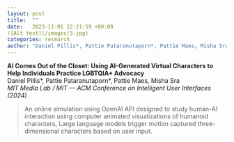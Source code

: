 ```yaml
---
layout: post
title:  ""
date:   2023-11-01 22:21:59 +00:00
![Alt text](/images/3.jpg)
categories: research
author: "Daniel Pillis*, Pattie Pataranutaporn*, Pattie Maes, Misha Sra (2024)"
---
```

**AI Comes Out of the Closet: Using AI-Generated Virtual Characters to Help Individuals Practice LGBTQIA+ Advocacy**  
Daniel Pillis*, Pattie Pataranutaporn*, Pattie Maes, Misha Sra  
*MIT Media Lab / MIT — ACM Conference on Intelligent User Interfaces (2024)*
<blockquote>
  <p>
An online simulation using OpenAI API designed to study human-AI interaction using computer animated visualizations of humanoid characters, Large language models trigger motion captured three-dimensional characters based on user input.

  </p>
</blockquote>
